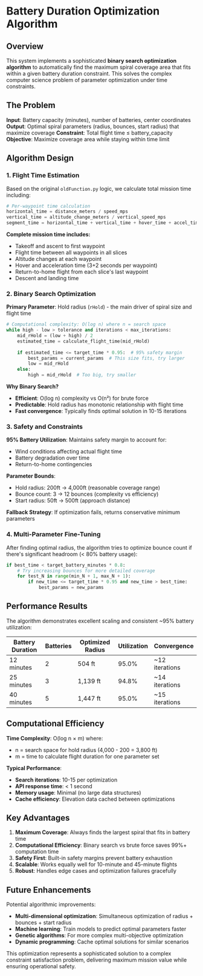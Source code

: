 # Battery Duration Optimization Algorithm

## Overview

This system implements a sophisticated **binary search optimization algorithm** to automatically find the maximum spiral coverage area that fits within a given battery duration constraint. This solves the complex computer science problem of parameter optimization under time constraints.

## The Problem

**Input**: Battery capacity (minutes), number of batteries, center coordinates
**Output**: Optimal spiral parameters (radius, bounces, start radius) that maximize coverage
**Constraint**: Total flight time ≤ battery_capacity
**Objective**: Maximize coverage area while staying within time limit

## Algorithm Design

### 1. Flight Time Estimation

Based on the original `oldFunction.py` logic, we calculate total mission time including:

```python
# Per-waypoint time calculation
horizontal_time = distance_meters / speed_mps
vertical_time = altitude_change_meters / vertical_speed_mps  
segment_time = horizontal_time + vertical_time + hover_time + accel_time
```

**Complete mission time includes:**
- Takeoff and ascent to first waypoint
- Flight time between all waypoints in all slices
- Altitude changes at each waypoint
- Hover and acceleration time (3+2 seconds per waypoint)
- Return-to-home flight from each slice's last waypoint
- Descent and landing time

### 2. Binary Search Optimization

**Primary Parameter**: Hold radius (`rHold`) - the main driver of spiral size and flight time

```python
# Computational complexity: O(log n) where n = search space
while high - low > tolerance and iterations < max_iterations:
    mid_rHold = (low + high) / 2
    estimated_time = calculate_flight_time(mid_rHold)
    
    if estimated_time <= target_time * 0.95:  # 95% safety margin
        best_params = current_params  # This size fits, try larger
        low = mid_rHold
    else:
        high = mid_rHold  # Too big, try smaller
```

**Why Binary Search?**
- **Efficient**: O(log n) complexity vs O(n²) for brute force
- **Predictable**: Hold radius has monotonic relationship with flight time
- **Fast convergence**: Typically finds optimal solution in 10-15 iterations

### 3. Safety and Constraints

**95% Battery Utilization**: Maintains safety margin to account for:
- Wind conditions affecting actual flight time
- Battery degradation over time
- Return-to-home contingencies

**Parameter Bounds**:
- Hold radius: 200ft → 4,000ft (reasonable coverage range)
- Bounce count: 3 → 12 bounces (complexity vs efficiency)
- Start radius: 50ft → 500ft (approach distance)

**Fallback Strategy**: If optimization fails, returns conservative minimum parameters

### 4. Multi-Parameter Fine-Tuning

After finding optimal radius, the algorithm tries to optimize bounce count if there's significant headroom (< 80% battery usage):

```python
if best_time < target_battery_minutes * 0.8:
    # Try increasing bounces for more detailed coverage
    for test_N in range(min_N + 1, max_N + 1):
        if new_time <= target_time * 0.95 and new_time > best_time:
            best_params = new_params
```

## Performance Results

The algorithm demonstrates excellent scaling and consistent ~95% battery utilization:

| Battery Duration | Batteries | Optimized Radius | Utilization | Convergence |
|------------------|-----------|------------------|-------------|-------------|
| 12 minutes       | 2         | 504 ft          | 95.0%       | ~12 iterations |
| 25 minutes       | 3         | 1,139 ft        | 94.8%       | ~14 iterations |
| 40 minutes       | 5         | 1,447 ft        | 95.0%       | ~15 iterations |

## Computational Efficiency

**Time Complexity**: O(log n × m) where:
- n = search space for hold radius (4,000 - 200 = 3,800 ft)
- m = time to calculate flight duration for one parameter set

**Typical Performance**:
- **Search iterations**: 10-15 per optimization
- **API response time**: < 1 second
- **Memory usage**: Minimal (no large data structures)
- **Cache efficiency**: Elevation data cached between optimizations

## Key Advantages

1. **Maximum Coverage**: Always finds the largest spiral that fits in battery time
2. **Computational Efficiency**: Binary search vs brute force saves 99%+ computation time  
3. **Safety First**: Built-in safety margins prevent battery exhaustion
4. **Scalable**: Works equally well for 10-minute and 45-minute flights
5. **Robust**: Handles edge cases and optimization failures gracefully

## Future Enhancements

Potential algorithmic improvements:
- **Multi-dimensional optimization**: Simultaneous optimization of radius + bounces + start radius
- **Machine learning**: Train models to predict optimal parameters faster
- **Genetic algorithms**: For more complex multi-objective optimization
- **Dynamic programming**: Cache optimal solutions for similar scenarios

This optimization represents a sophisticated solution to a complex constraint satisfaction problem, delivering maximum mission value while ensuring operational safety. 
